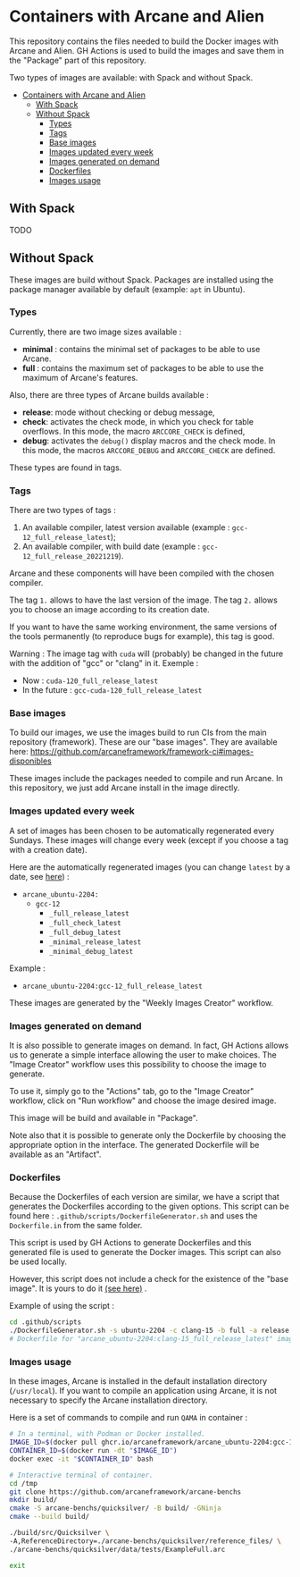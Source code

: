 # Containers with Arcane and Alien

This repository contains the files needed to build the Docker images
with Arcane and Alien. GH Actions is used to build the images and save
them in the "Package" part of this repository.

Two types of images are available: with Spack and without Spack.

- [Containers with Arcane and Alien](#containers-with-arcane-and-alien)
  - [With Spack](#with-spack)
  - [Without Spack](#without-spack)
    - [Types](#types)
    - [Tags](#tags)
    - [Base images](#base-images)
    - [Images updated every week](#images-updated-every-week)
    - [Images generated on demand](#images-generated-on-demand)
    - [Dockerfiles](#dockerfiles)
    - [Images usage](#images-usage)

## With Spack

TODO


## Without Spack

These images are build without Spack. Packages are installed using
the package manager available by default (example: `apt` in Ubuntu).


### Types

Currently, there are two image sizes available :
- **minimal** : contains the minimal set of packages to be able to
  use Arcane.
- **full** : contains the maximum set of packages to be able to use
  the maximum of Arcane's features.

Also, there are three types of Arcane builds available :
- **release**: mode without checking or debug message,
- **check**: activates the check mode, in which you check for table
  overflows. In this mode, the macro `ARCCORE_CHECK` is defined,
- **debug**: activates the `debug()` display macros and the check
  mode. In this mode, the macros `ARCCORE_DEBUG` and
  `ARCCORE_CHECK` are defined.

These types are found in tags.


### Tags

There are two types of tags :
1. An available compiler, latest version available 
   (example : `gcc-12_full_release_latest`);
2. An available compiler, with build date 
   (example : `gcc-12_full_release_20221219`).

Arcane and these components will have been compiled with the chosen
compiler.

The tag `1.` allows to have the last version of the image.
The tag `2.` allows you to choose an image according to its creation
date.

If you want to have the same working environment, the same versions of
the tools permanently (to reproduce bugs for example), this tag is good.

Warning : The image tag with `cuda` will (probably) be changed in the future
with the addition of "gcc" or "clang" in it.
Exemple :
- Now : `cuda-120_full_release_latest`
- In the future : `gcc-cuda-120_full_release_latest`


### Base images

To build our images, we use the images build to run CIs from the main
repository (framework). These are our "base images". They are available
here: https://github.com/arcaneframework/framework-ci#images-disponibles

These images include the packages needed to compile and run Arcane.
In this repository, we just add Arcane install in the image directly.


### Images updated every week

A set of images has been chosen to be automatically regenerated every
Sundays. These images will change every week (except if you choose a
tag with a creation date).

Here are the automatically regenerated images (you can change `latest`
by a date, see [here](https://github.com/orgs/arcaneframework/packages?repo_name=framework-ci)) :
- `arcane_ubuntu-2204:`
  - `gcc-12`
    - `_full_release_latest`
    - `_full_check_latest`
    - `_full_debug_latest`
    - `_minimal_release_latest`
    - `_minimal_debug_latest`

Example :
- `arcane_ubuntu-2204:gcc-12_full_release_latest`

These images are generated by the "Weekly Images Creator" workflow.


### Images generated on demand

It is also possible to generate images on demand. In fact, GH Actions
allows us to generate a simple interface allowing the user to make choices.
The "Image Creator" workflow uses this possibility to choose the image to
generate.

To use it, simply go to the "Actions" tab, go to the "Image Creator"
workflow, click on "Run workflow" and choose the image desired image.

This image will be build and available in "Package".

Note also that it is possible to generate only the Dockerfile by choosing
the appropriate option in the interface. The generated Dockerfile will be
available as an "Artifact".


### Dockerfiles

Because the Dockerfiles of each version are similar, we have a script
that generates the Dockerfiles according to the given options.
This script can be found here : `.github/scripts/DockerfileGenerator.sh`
and uses the `Dockerfile.in` from the same folder.

This script is used by GH Actions to generate Dockerfiles and this
generated file is used to generate the Docker images.
This script can also be used locally.

However, this script does not include a check for the existence of the
"base image". It is yours to do it
[(see here)](https://github.com/arcaneframework/framework-ci#images-disponibles)
.

Example of using the script :
```bash
cd .github/scripts
./DockerfileGenerator.sh -s ubuntu-2204 -c clang-15 -b full -a release
# Dockerfile for "arcane_ubuntu-2204:clang-15_full_release_latest" image.
```


### Images usage

In these images, Arcane is installed in the default installation
directory (`/usr/local`).
If you want to compile an application using Arcane, it is not necessary
to specify the Arcane installation directory.

Here is a set of commands to compile and run `QAMA` in container :
```bash
# In a terminal, with Podman or Docker installed.
IMAGE_ID=$(docker pull ghcr.io/arcaneframework/arcane_ubuntu-2204:gcc-12_minimal_release_latest)
CONTAINER_ID=$(docker run -dt "$IMAGE_ID")
docker exec -it "$CONTAINER_ID" bash

# Interactive terminal of container.
cd /tmp
git clone https://github.com/arcaneframework/arcane-benchs
mkdir build/
cmake -S arcane-benchs/quicksilver/ -B build/ -GNinja
cmake --build build/

./build/src/Quicksilver \
-A,ReferenceDirectory=./arcane-benchs/quicksilver/reference_files/ \
./arcane-benchs/quicksilver/data/tests/ExampleFull.arc

exit
```
